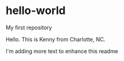 # hello-world
My first repository

Hello.  This is Kenny from Charlotte, NC.

I'm adding more text to enhance this readme
